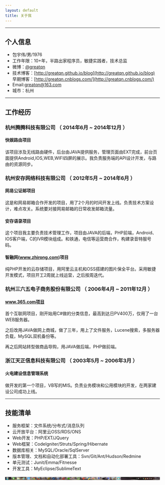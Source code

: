 ```yaml
---
layout: default
title: 关于我
---
```


---

## 个人信息

 - 包宇伟/男/1976
 - 工作年限：10+年，半路出家程序员，敏捷实践者，技术总监
 - 微博：[@greatqn](http://weibo.com/greatqn)
 - 技术博客：[http://greatqn.github.io/blog](http://greatqn.github.io/blog)  早期博客：[http://greatqn.cnblogs.com/](http://greatqn.cnblogs.com/)
 - Email:greatqn@163.com
 - 城市：杭州

---
## 工作经历
### 杭州腾腾科技有限公司 （ 2014年6月 ~ 2014年12月 ）
#### 快娱路由项目
该项目涉及无线路由硬件，后台由JAVA提供服务，管理页面由EXT完成，前台页面提供Android,IOS,WEB,WIFI四屏的展示。我负责服务端的API设计开发，与路由的资源同步。
### 杭州安存网络科技有限公司 （ 2012年5月 ~ 2014年6月 ）
#### 网易公证邮项目
这是和网易邮箱合作开发的项目，用了2个月的时间开发上线。负责技术方案设计，难点攻关。系统要对接网易邮箱的日常收发邮箱流量。
#### 安存语录项目
这个项目我主要负责技术管理工作，项目由JAVA的后端，PHP前端，Android、IOS客户端，C的IVR模块组成。和铁通，电信等运营商合作，构建录音特服号码。
#### 智融网(www.zhirong.com)项目
纯PHP开发的云存储项目，用阿里云主机和OSS搭建的图片保全平台。采用敏捷开发模式，项目开工2周就上线运营，之后按周迭代。
### 杭州三六五电子商务股份有限公司 （ 2006年4月 ~ 2011年12月 ）
#### www.365.com项目
首个互联网项目，刚开始用C#做的分类信息，最高到达日PV400万，仅用了一台WEB服务器。

之后改用JAVA做网上商城，做了三年，用上了文件服务，Lucene搜索，多服务器负载，MySQL双机备份等。

再之后网站转型做商品导购，用JAVA做后端，PHP做前端。
### 浙江天正信息科技有限公司 （ 2003年5月 ~ 2006年3月 ）
#### 火电建设信息管理系统
做开发的第一个项目，VB写的MIS。负责业务模块和公用模块的开发，在两家建设公司成功上线。

---
## 技能清单
- 服务框架：文件系统/分布式/消息队列
- 云开放平台：阿里云OSS/RDS/ONS
- Web开发：PHP/EXT/JQuery
- Web框架：CodeIgniter/Struts/Spring/Hibernate
- 数据库相关：MySQL/Oracle/SqlServer
- 版本管理、文档和自动化部署工具：Svn/Git/Ant/Hudson/Redmine
- 单元测试：Junit/Emma/Fitnesse
- 开发工具：MyEclipse/SublimeText


![日常任务栏](https://raw.githubusercontent.com/greatqn/blog/gh-pages/images/myjob.jpg)